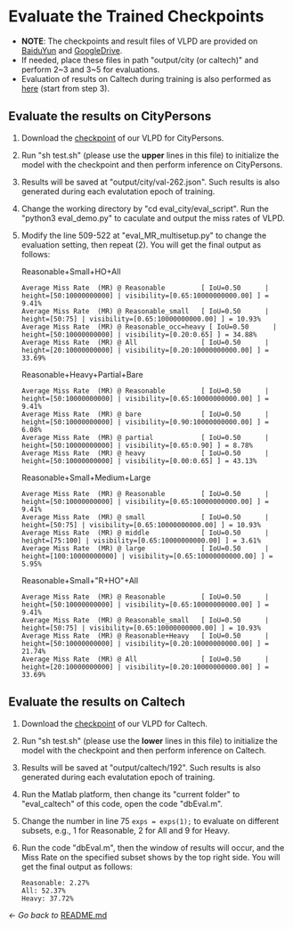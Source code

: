 # Evaluate the Trained Checkpoints

* **NOTE**: The checkpoints and result files of VLPD are provided on [BaiduYun](https://pan.baidu.com/s/1rF8TEXybCdDUWO-HvzxbbQ?pwd=VLPD) and [GoogleDrive](https://drive.google.com/drive/folders/1rcGjK36zDZqxULoAztexupjxNlB0U4F6?usp=sharing). 
* If needed, place these files in path "output/city (or caltech)" and perform 2\~3 and 3\~5 for evaluations. 
* Evaluation of results on Caltech during training is also performed as [here](#evaluate-the-results-on-caltech) (start from step 3).

## Evaluate the results on CityPersons

1. Download the [checkpoint](#evaluate-the-trained-checkpoints) of our VLPD for CityPersons.

2. Run "sh test.sh" (please use the **upper** lines in this file)  to initialize the model with the checkpoint and then perform inference on CityPersons. 

3. Results will be saved at "output/city/val-262.json". Such results is also generated during each evalutation epoch of training. 

3. Change the working directory by "cd eval_city/eval_script". Run the "python3 eval_demo.py" to caculate and output the miss rates of VLPD.

4. Modify the line 509-522 at "eval_MR_multisetup.py" to change the evaluation setting, then repeat (2). You will get the final output as follows: 

    Reasonable+Small+HO+All
    ```
    Average Miss Rate  (MR) @ Reasonable         [ IoU=0.50      | height=[50:10000000000] | visibility=[0.65:10000000000.00] ] = 9.41%
    Average Miss Rate  (MR) @ Reasonable_small   [ IoU=0.50      | height=[50:75] | visibility=[0.65:10000000000.00] ] = 10.93%
    Average Miss Rate  (MR) @ Reasonable_occ=heavy [ IoU=0.50      | height=[50:10000000000] | visibility=[0.20:0.65] ] = 34.88%
    Average Miss Rate  (MR) @ All                [ IoU=0.50      | height=[20:10000000000] | visibility=[0.20:10000000000.00] ] = 33.69%
    ```

    Reasonable+Heavy+Partial+Bare
    ```
    Average Miss Rate  (MR) @ Reasonable         [ IoU=0.50      | height=[50:10000000000] | visibility=[0.65:10000000000.00] ] = 9.41%
    Average Miss Rate  (MR) @ bare               [ IoU=0.50      | height=[50:10000000000] | visibility=[0.90:10000000000.00] ] = 6.08%
    Average Miss Rate  (MR) @ partial            [ IoU=0.50      | height=[50:10000000000] | visibility=[0.65:0.90] ] = 8.78%
    Average Miss Rate  (MR) @ heavy              [ IoU=0.50      | height=[50:10000000000] | visibility=[0.00:0.65] ] = 43.13%
    ```

    Reasonable+Small+Medium+Large
    ```
    Average Miss Rate  (MR) @ Reasonable         [ IoU=0.50      | height=[50:10000000000] | visibility=[0.65:10000000000.00] ] = 9.41%
    Average Miss Rate  (MR) @ small              [ IoU=0.50      | height=[50:75] | visibility=[0.65:10000000000.00] ] = 10.93%
    Average Miss Rate  (MR) @ middle             [ IoU=0.50      | height=[75:100] | visibility=[0.65:10000000000.00] ] = 3.61%
    Average Miss Rate  (MR) @ large              [ IoU=0.50      | height=[100:10000000000] | visibility=[0.65:10000000000.00] ] = 5.95%
    ```

    Reasonable+Small+"R+HO"+All
    ```
    Average Miss Rate  (MR) @ Reasonable         [ IoU=0.50      | height=[50:10000000000] | visibility=[0.65:10000000000.00] ] = 9.41%
    Average Miss Rate  (MR) @ Reasonable_small   [ IoU=0.50      | height=[50:75] | visibility=[0.65:10000000000.00] ] = 10.93%
    Average Miss Rate  (MR) @ Reasonable+Heavy   [ IoU=0.50      | height=[50:10000000000] | visibility=[0.20:10000000000.00] ] = 21.74%
    Average Miss Rate  (MR) @ All                [ IoU=0.50      | height=[20:10000000000] | visibility=[0.20:10000000000.00] ] = 33.69%
    ```

## Evaluate the results on Caltech

1. Download the [checkpoint](#evaluate-the-trained-checkpoints) of our VLPD for Caltech.

2. Run "sh test.sh" (please use the **lower** lines in this file) to initialize the model with the checkpoint and then perform inference on Caltech. 

3. Results will be saved at "output/caltech/192". Such results is also generated during each evalutation epoch of training. 

4. Run the Matlab platform, then change its "current folder" to "eval_caltech" of this code, open the code "dbEval.m". 

5. Change the number in line 75 ``exps = exps(1);`` to evaluate on different subsets, e.g., 1 for Reasonable, 2 for All and 9 for Heavy. 

6. Run the code "dbEval.m", then the window of results will occur, and the Miss Rate on the specified subset shows by the top right side.
You will get the final output as follows: 

    ```
    Reasonable: 2.27%
    All: 52.37%
    Heavy: 37.72%
    ```

*← Go back to* [README.md](https://github.com/lmy98129/VLPD)